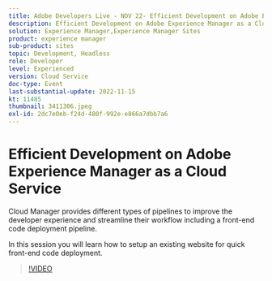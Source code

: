 ```yaml
---
title: Adobe Developers Live - NOV 22- Efficient Development on Adobe Experience Manager as a Cloud Service
description: Efficient Development on Adobe Experience Manager as a Cloud ServiceCloud Manager provides different types of pipelines to improve the developer experience and streamline their workflow including a front-end code deployment pipeline.In this session you will learn how to setup an existing website for quick front-end code deployment.
solution: Experience Manager,Experience Manager Sites
product: experience manager
sub-product: sites
topic: Development, Headless
role: Developer
level: Experienced
version: Cloud Service
doc-type: Event
last-substantial-update: 2022-11-15
kt: 11485
thumbnail: 3411306.jpeg
exl-id: 2dc7e0eb-f24d-480f-992e-e866a7dbb7a6
---
```

# Efficient Development on Adobe Experience Manager as a Cloud Service

Cloud Manager provides different types of pipelines to improve the developer experience and streamline their workflow including a front-end code deployment pipeline.

In this session you will learn how to setup an existing website for quick front-end code deployment.

>[!VIDEO](https://video.tv.adobe.com/v/3411306/?quality=12&learn=on)
